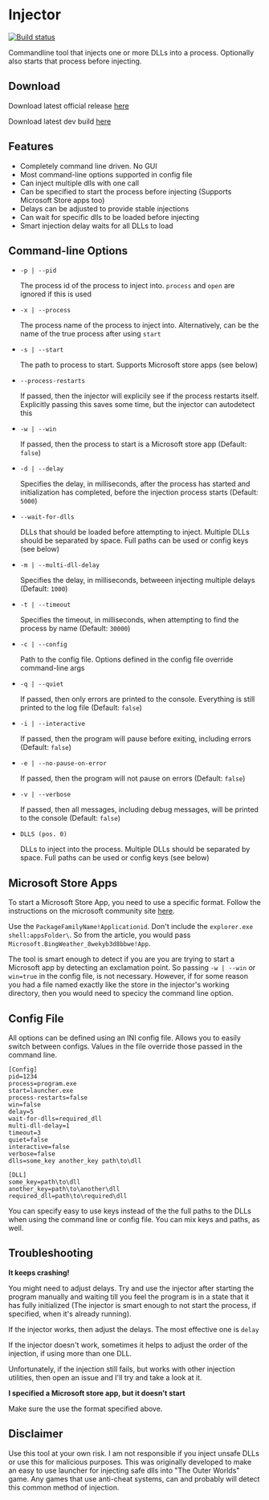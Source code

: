 # Injector

[![Build status](https://img.shields.io/gitlab/pipeline/turkoid/Injector/master)](https://gitlab.com/turkoid/Injector/commits/master)

Commandline tool that injects one or more DLLs into a process. Optionally also starts that process before injecting.

## Download

Download latest official release [here](https://github.com/turkoid/Injector/releases/latest)

Download latest dev build [here](https://gitlab.com/turkoid/Injector/pipelines/master/latest)

## Features

  * Completely command line driven. No GUI
  * Most command-line options supported in config file
  * Can inject multiple dlls with one call
  * Can be specified to start the process before injecting (Supports Microsoft Store apps too)
  * Delays can be adjusted to provide stable injections
  * Can wait for specific dlls to be loaded before injecting
  * Smart injection delay waits for all DLLs to load

## Command-line Options

  * `-p | --pid`

    The process id of the process to inject into. `process` and `open` are ignored if this is used

  * `-x | --process`

    The process name of the process to inject into. Alternatively, can be the name of the true process after using `start`

  * `-s | --start`

    The path to process to start. Supports Microsoft store apps (see below)

  * `--process-restarts`

    If passed, then the injector will explicily see if the process restarts itself. Explicitly passing this saves some time, but the injector can autodetect this

  * `-w | --win`

    If passed, then the process to start is a Microsoft store app (Default: `false`)

  * `-d | --delay`

    Specifies the delay, in milliseconds, after the process has started and initialization has completed, before the injection process starts (Default: `5000`)

  * `--wait-for-dlls`

    DLLs that should be loaded before attempting to inject. Multiple DLLs should be separated by space. Full paths can be used or config keys (see below)

  * `-m | --multi-dll-delay`

    Specifies the delay, in milliseconds, betweeen injecting multiple delays (Default: `1000`)

  * `-t | --timeout`

    Specifies the timeout, in milliseconds, when attempting to find the process by name (Default: `30000`)

  * `-c | --config`

    Path to the config file. Options defined in the config file override command-line args

  * `-q | --quiet`

    If passed, then only errors are printed to the console. Everything is still printed to the log file (Default: `false`)

  * `-i | --interactive`

    If passed, then the program will pause before exiting, including errors (Default: `false`)

  * `-e | --no-pause-on-error`

    If passed, then the program will not pause on errors (Default: `false`)

  * `-v | --verbose`

    If passed, then all messages, including debug messages, will be printed to the console (Default: `false`)

  * `DLLS (pos. 0)`

    DLLs to inject into the process. Multiple DLLs should be separated by space. Full paths can be used or config keys (see below)


## Microsoft Store Apps

To start a Microsoft Store App, you need to use a specific format. Follow the instructions on the microsoft community site [here](https://answers.microsoft.com/en-us/windows/forum/windows_10-windows_store/starting-windows-10-store-app-from-the-command/836354c5-b5af-4d6c-b414-80e40ed14675?auth=1).

Use the `PackageFamilyName!Applicationid`. Don't include the `explorer.exe shell:appsFolder\`. So from the article, you would pass `Microsoft.BingWeather_8wekyb3d8bbwe!App`.

The tool is smart enough to detect if you are you are trying to start a Microsoft app by detecting an exclamation point. So passing `-w | --win` or `win=true` in the config file, is not necessary. However, if for some reason you had a file named exactly like the store in the injector's working directory, then you would need to specicy the command line option.

## Config File

All options can be defined using an INI config file. Allows you to easily switch between configs. Values in the file override those passed in the command line.

```
[Config]
pid=1234
process=program.exe
start=launcher.exe
process-restarts=false
win=false
delay=5
wait-for-dlls=required_dll
multi-dll-delay=1
timeout=3
quiet=false
interactive=false
verbose=false
dlls=some_key another_key path\to\dll

[DLL]
some_key=path\to\dll
another_key=path\to\another\dll
required_dll=path\to\required\dll
```

You can specify easy to use keys instead of the the full paths to the DLLs when using the command line or config file.  You can mix keys and paths, as well.

## Troubleshooting

**It keeps crashing!**

You might need to adjust delays. Try and use the injector after starting the program manually and waiting till you feel the program is in a state that it has fully initialized (The injector is smart enough to not start the process, if specified, when it's already running).

If the injector works, then adjust the delays. The most effective one is `delay`

If the injector doesn't work, sometimes it helps to adjust the order of the injection, if using more than one DLL.

Unfortunately, if the injection still fails, but works with other injection utilities, then open an issue and I'll try and take a look at it.

**I specified a Microsoft store app, but it doesn't start**

Make sure the use the format specified above.

## Disclaimer

Use this tool at your own risk. I am not responsible if you inject unsafe DLLs or use this for malicious purposes. This was originally developed to make an easy to use launcher for injecting safe dlls into "The Outer Worlds" game. Any games that use anti-cheat systems, can and probably will detect this common method of injection.
